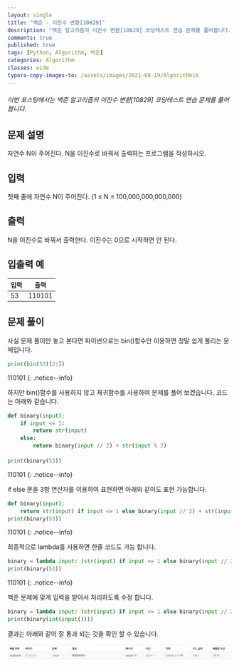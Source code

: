 ```yaml
---
layout: single
title: "백준 - 이진수 변환[10829]"
description: "백준 알고리즘의 이진수 변환[10829] 코딩테스트 연습 문제를 풀어봅니다."
comments: true
published: true
tags: [Python, Algorithm, 백준]
categories: Algorithm
classes: wide
typora-copy-images-to: /assets/images/2021-08-19/Algorithm16
---
```


###### 이번 포스팅에서는 백준 알고리즘의 이진수 변환\[10829\] 코딩테스트 연습 문제를 풀어봅니다.

## 문제 설명
자연수 N이 주어진다. N을 이진수로 바꿔서 출력하는 프로그램을 작성하시오.<br>

## 입력
첫째 줄에 자연수 N이 주어진다. (1 ≤ N ≤ 100,000,000,000,000)

## 출력
N을 이진수로 바꿔서 출력한다. 이진수는 0으로 시작하면 안 된다.

## 입출력 예
<table>
    <thead>
        <tr><th>입력</th><th>출력</th></tr>
    </thead>
    <tbody>
        <tr><td>53</td><td>110101</td></tr>
    </tbody>
</table>

## 문제 풀이
사실 문제 풀이만 놓고 본다면 파이썬으로는 bin()함수만 이용하면 정말 쉽게 풀리는 문제입니다.<br>


```python
print(bin(53)[2:])
```

110101
{: .notice--info}
    

하지만 bin()함수를 사용하지 않고 재귀함수를 사용하여 문제를 풀어 보겠습니다. 코드는 아래와 같습니다.


```python
def binary(input):
    if input <= 1:
        return str(input)
    else:
        return binary(input // 2) + str(input % 2)

print(binary(53))
```

110101
{: .notice--info}
    

if else 문을 3항 연산자를 이용하여 표현하면 아래와 같이도 표현 가능합니다.<br>


```python
def binary(input):
    return str(input) if input <= 1 else binary(input // 2) + str(input % 2)
print(binary(53))
```

110101
{: .notice--info}
    

최종적으로 lambda를 사용하면 한줄 코드도 가능 합니다.<br>


```python
binary = lambda input: (str(input) if input <= 1 else binary(input // 2) + str(input % 2))
print(binary(53))
```

110101
{: .notice--info}
    

백준 문제에 맞게 입력을 받아서 처리하도록 수정 합니다.


```python
binary = lambda input: (str(input) if input <= 1 else binary(input // 2) + str(input % 2))
print(binary(int(input())))
```

결과는 아래와 같이 잘 통과 되는 것을 확인 할 수 있습니다.<br>
<center>
<img src="/assets/images/2021-08-19/Algorithm16/1.png" alt="1"/>
</center>
